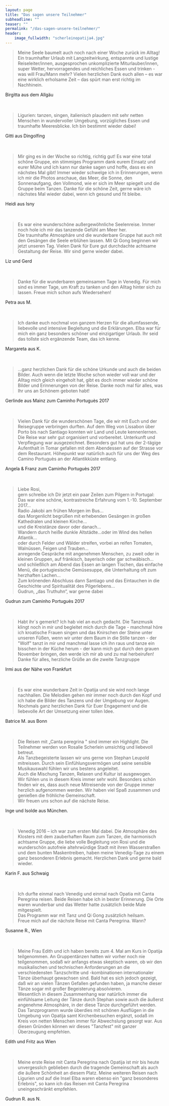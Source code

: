 ```yaml
---
layout: page
title: "Das sagen unsere Teilnehmer"
subheadline: ""
teaser: ""
permalink: "/das-sagen-unsere-teilnehmer/"
header:
    image_fullwidth: "scherleinopatija4.jpg"
---
```

> Meine Seele baumelt auch noch nach einer Woche zurück im Alltag! Ein traumhafter Urlaub mit Langzeitwirkung, entspannte und lustige Reiseleiter/innen, ausgesprochen unkomplizierte Miturlauber/innen, super Wetter, hervorragendes und reichliches Essen und trinken - was will Frau/Mann mehr? Vielen herzlichen Dank euch allen – es war eine wirklich erholsame Zeit – das spürt man erst richtig im Nachhinein.

Birgitta aus dem Allgäu
<br><br><br>

> Ligurien: tanzen, singen, italienisch plaudern mit sehr netten Menschen in wundervoller Umgebung, vorzügliches Essen und traumhafte Meeresblicke. Ich bin bestimmt wieder dabei!

Gitti aus Dingolfing
<br><br><br>

> Mir ging es in der Woche so richtig, richtig gut! Es war eine total schöne Gruppe, ein stimmiges Programm dank eurem Einsatz und eurer Mühe und ich kann nur danke sagen und hoffe, dass es ein nächstes Mal gibt! Immer wieder schwelge ich in Erinnerungen, wenn ich mir die Photos anschaue, das Meer, die Sonne, den Sonnenaufgang, den Vollmond, wie er sich im Meer spiegelt und die Gruppe beim Tanzen. Danke für die schöne Zeit, gerne wäre ich nächstes Mal wieder dabei, wenn ich gesund und fit bleibe.

Heidi aus Isny
<br><br><br>

> Es war eine wunderschöne außergewöhnliche Seelenreise. Immer noch hole ich mir das tanzende Gefühl am Meer her.  
Die traumhafte Atmosphäre und die wunderbare Gruppe hat auch mit den Gesängen die Seele erblühen lassen. Mit Qi Gong beginnen wir jetzt unseren Tag. Vielen Dank für Eure gut durchdachte achtsame Gestaltung der Reise. Wir sind gerne wieder dabei.

Liz und Gerd
<br><br><br>

> Danke für die wunderbaren gemeinsamen Tage in Venedig. Für mich sind es immer Tage, um Kraft zu tanken und den Alltag hinter sich zu lassen. Freue mich schon aufs Wiedersehen!

Petra aus M.
<br><br><br>

> Ich danke euch nochmal von ganzem Herzen für die allumfassende, liebevolle und intensive Begleitung und die Erklärungen. Elba war für mich ein ganz besonders schöner und einzigartiger Urlaub. Ihr seid das tollste sich ergänzende Team, das ich kenne.

Margareta aus K.
<br><br><br>

> ...ganz herzlichen Dank für die schöne Urkunde und auch die beiden Bilder. Auch wenn die letzte Woche schon wieder voll war und der Alltag mich gleich eingeholt hat, gibt es doch immer wieder schöne Bilder und Erinnerungen von der Reise. Danke noch mal für alles, was Ihr uns an Schönem geboten habt!

Gerlinde aus Mainz zum Caminho Portuguès 2017
<br><br><br>

> Vielen Dank für die wunderschönen Tage, die wir mit Euch und der Reisegruppe verbringen durften.
Auf dem Weg von Lissabon über Porto bis nach Santiago konnten wir Land und Leute kennenlernen.
Die Reise war sehr gut organisiert und vorbereitet. Unterkunft und Verpflegung war ausgezeichnet.
Besonders gut hat uns der 2-tägige Aufenthalt in Tomar gefallen mit dem Abendessen auf der Strasse vor dem Restaurant.
Höhepunkt war natürlich auch für uns der Weg des Camino Portuguès an der Atlantikküste entlang.

Angela & Franz zum Caminho Portuguès 2017
<br><br><br>

> Liebe Rosi,  
gern schreibe ich Dir jetzt ein paar Zeilen zum Pilgern in Portugal:  
Das war eine schöne, kontrastreiche Erfahrung vom 1.-10. September 2017...  
Radio Jakobi am frühen Morgen im Bus...  
das Morgenlicht begrüßen mit erhebenden Gesängen in großen Kathedralen und kleinen Kirche...  
und die Kreistänze davor oder danach...  
Wandern durch heiße dunkle Altstädte...oder im Wind des hellen Atlantik...  
oder durch Felder und Wälder streifen, vorbei an reifen Tomaten, Walnüssen, Feigen und Trauben...  
anregende Gespräche mit angenehmen Menschen, zu zweit oder in kleinen Gruppen, auf fränkisch, bayerisch oder
gar schwäbisch...  
und schließlich am Abend das Essen an langen Tischen, das einfache Menü, die portugiesische Gemüsesuppe,
die Unterhaltung oft zum herzhaften Lachen...  
Zum krönenden Abschluss dann Santiago und das Eintauchen in die Geschichte und Spiritualität des Pilgerlebens...  
Gudrun, „das Truthuhn“, war gerne dabei

Gudrun zum Caminho Portuguès 2017
<br><br><br>

> Habt ihr´s gemerkt? Ich hab viel an euch gedacht. Die Tanzmusik klingt noch in mir und begleitet mich durch die Tage - manchmal höre ich kroatische Frauen singen und das Knirschen der Steine unter unseren Füßen, wenn wir unter dem Baum in die Stille tanzen - der "Wolf" tanzt in mir und manchmal lasse ich ihn raus und tanze ein bisschen in der Küche herum - der kann mich gut durch den grauen November bringen, den werde ich mir ab und zu mal herbeirufen!  
Danke für alles, herzliche Grüße an die zweite Tanzgruppe

Irmi aus der Nähe von Frankfurt
<br><br><br>

> Es war eine wunderbare Zeit in Opatija und sie wird noch lange nachhallen. Die Melodien gehen mir immer noch durch den Kopf und ich habe die Bilder des Tanzens und der Umgebung vor Augen.  
Nochmals ganz herzlichen Dank für Euer Engagement und die liebevolle Art der Umsetzung einer tollen Idee.

Batrice M. aus Bonn
<br><br><br>

> Die Reisen mit „Canta peregrina " sind immer ein Highlight. Die Teilnehmer werden von Rosalie Scherlein umsichtig und liebevoll betreut.  
Als Tanzbegeisterte lassen wir uns gerne von Stephan Leupold mitreissen. Durch sein Einfühlungsvermögen und seine sensible Musikauswahl fühlen wir uns bestens angeleitet.   
Auch die Mischung Tanzen, Relaxen und Kultur ist ausgewogen.  
Wir fühlen uns in diesem Kreis immer sehr wohl. Besonders schön finden wir es, dass auch neue Mitreisende von der Gruppe immer herzlich aufgenommen werden. Wir haben viel Spaß zusammen und genießen die fröhliche Gemeinschaft.  
Wir freuen uns schon auf die nächste Reise.

Inge und Isolde aus München.
<br><br><br>

> Venedig 2016 – ich war zum ersten Mal dabei. Die Atmosphäre des Klosters mit dem zauberhaften Raum zum Tanzen, die harmonisch achtsame Gruppe, die liebe volle Begleitung von Rosi und die wunderschön autofreie altehrwürdige Stadt mit ihren Wasserstraßen und dem bunten Maskentreiben, haben meine Venedig-Tage zu einem ganz besonderen Erlebnis gemacht. Herzlichen Dank und gerne bald wieder.

Karin F. aus Schwaig
<br><br><br>

> Ich durfte einmal nach Venedig und einmal nach Opatia mit Canta Peregrina reisen. Beide Reisen habe ich in bester Erinnerung. Die Orte waren wunderbar und das Wetter hatte zusätzlich beide Male mitgespielt.   
Das Programm war mit Tanz und Qi Gong zusätzlich heilsam.  
Freue mich auf die nächste Reise mit Canta Peregrina. Wann?

Susanne R., Wien
<br><br><br>

> Meine Frau Edith und ich haben bereits zum 4. Mal am Kurs in Opatija teilgenommen. An Gruppentänzen hatten wir vorher noch nie teilgenommen, sodaß wir anfangs etwas skeptisch waren,  ob wir den musikalischen und technischen Anforderungen an die verschiedensten Tanzschritte und -kombinationen internationaler Tänze überhaupt gewachsen sind. Bald hat es sich jedoch gezeigt, daß wir an vielen Tänzen Gefallen gefunden haben, ja manche dieser Tänze  sogar mit großer Begeisterung absolvieren.  
Wesentlich in diesem Zusammenhang war natürlich immer die einfühlsame Leitung  der Tänze durch Stephan sowie auch die äußerst angenehme Atmosphäre, in der diese Tänze durchgeführt werden. Das Tanzprogramm wurde überdies mit schönen Ausflügen in die Umgebung von Opatija samt  Kirchenbesuchen ergänzt, sodaß im Kreis von netten Menschen immer für Abwechslung gesorgt war. Aus diesen Gründen können wir dieses "Tanzfest" mit ganzer Überzeugung empfehlen.

Edith und Fritz aus Wien
<br><br><br>

> Meine erste Reise mit Canta Peregrina nach Opatija ist mir bis heute unvergesslich geblieben durch die tragende Gemeinschaft als auch die äußere Schönheit an diesem Platz. Meine weiteren Reisen nach Ligurien und auf die Insel Elba waren ebenso ein "ganz besonderes Erlebnis", so kann ich das Reisen mit Canta Peregrina uneingeschränkt empfehlen.

Gudrun R. aus N.
